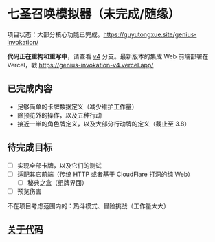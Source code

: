 # 七圣召唤模拟器（未完成/随缘）

项目状态：大部分核心功能已完成。https://guyutongxue.site/genius-invokation/

**代码正在重构和重写中**，请查看 [v4](https://github.com/Guyutongxue/genius-invokation/tree/v4) 分支。最新版本的集成 Web 前端部署在 Vercel，戳 https://genius-invokation-v4.vercel.app/

## 已完成内容

- 足够简单的卡牌数据定义（减少维护工作量）
- 除预览外的操作，以及五种行动
- 接近一半的角色牌定义，以及大部分行动牌的定义（截止至 3.8）

## 待完成目标

- [ ] 实现全部卡牌，以及它们的测试
- [ ] 适配其它前端（传统 HTTP 或者基于 CloudFlare 打洞的纯 Web）
  - [ ] 秘典之盒（组牌界面）
- [ ] 预览伤害

不在项目考虑范围内的：热斗模式、冒险挑战（工作量太大）

## [关于代码](./docs/develop/)
